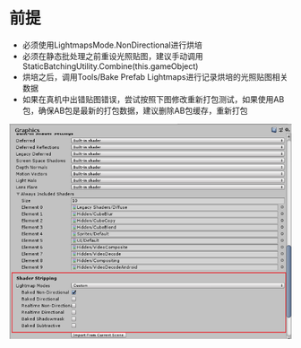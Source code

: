 
# 前提
  * 必须使用LightmapsMode.NonDirectional进行烘培
  * 必须在静态批处理之前重设光照贴图，建议手动调用StaticBatchingUtility.Combine(this.gameObject)
  * 烘培之后，调用Tools/Bake Prefab Lightmaps进行记录烘培的光照贴图相关数据
  * 如果在真机中出错贴图错误，尝试按照下图修改重新打包测试，如果使用AB包，确保AB包是最新的打包数据，建议删除AB包缓存，重新打包

![Graphics Settings](https://github.com/AtheosCode/PrefabLightmapping/blob/master/Snipaste_2019-12-03_17-11-39.png)
